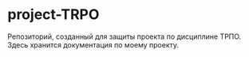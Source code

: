 # project-TRPO
Репозиторий, созданный для защиты проекта по дисциплине ТРПО. Здесь хранится документация по моему проекту.
